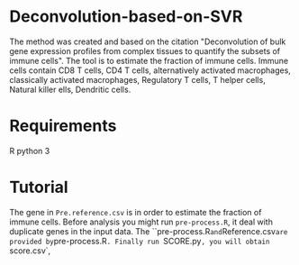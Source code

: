 # Deconvolution-based-on-SVR
The method was created and based on the citation "Deconvolution of bulk gene expression profiles from complex tissues to quantify the subsets of immune cells".
The tool is to estimate the fraction of immune cells. Immune cells contain CD8 T cells, CD4 T cells, alternatively activated macrophages, classically activated macrophages, Regulatory T cells, T helper cells, Natural killer ells, Dendritic cells.

# Requirements
R
python 3

# Tutorial

The gene in `Pre.reference.csv` is in order to estimate the fraction of immune cells. Before analysis you might run `pre-process.R`, it deal with duplicate genes in the input data. The ``pre-process.R` and `Reference.csv` are provided by `pre-process.R`. Finally run `SCORE.py`, you will obtain `score.csv`, 
